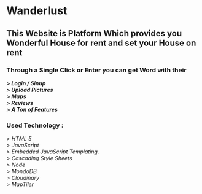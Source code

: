#  Wanderlust
## This Website is Platform Which provides you Wonderful House for rent and set your House on rent 

### Through a Single Click or Enter you can get Word with their
**_> Login / Sinup_** <br>
**_> Upload Pictures_** <br>
**_> Maps_** <br>
**_> Reviews_** <br>
**_> A Ton of Features_** <br>

### Used Technology :
_> HTML 5_ <br>
_> JavaScript_ <br>
_> Embedded JavaScript Templating._ <br>
_> Cascading Style Sheets_ <br>
_> Node_ <br>
_> MondoDB_ <br>
_> Cloudinary_ <br>
_> MapTiler_ <br>




